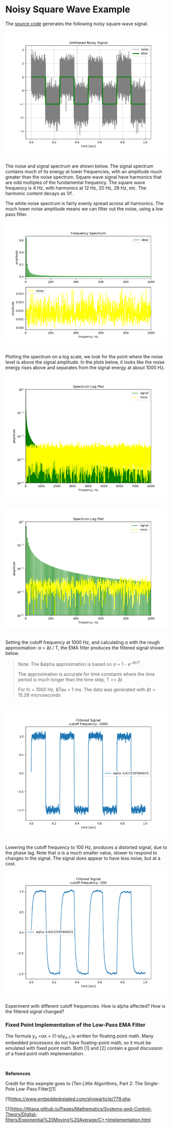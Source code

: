 # Noisy Square Wave Example

The [source code](noisy_square_wave.py) generates the following noisy square wave signal.

![Noisy square wave](./images/unfiltered.png "noisy square wave")
<br>
<br>

The noise and signal spectrum are shown below. The signal spectrum contains much of its energy at lower frequencies, with an amplitude much greater than the noise spectrum. Square wave signal have harmonics that are odd multiples of the fundamental frequency. The square wave frequency is 4 Hz, with harmonics at 12 Hz, 20 Hz, 28 Hz, etc. The harmonic content decays as 1/f. 

The white noise spectrum is fairly evenly spread across all harmonics. The much lower noise amplitude means we can filter out the noise, using a low pass filter.
<br>

![Energy Spectrum](./images/spectrum.png "energy spectrum")
<br>
<br>

Plotting the spectrum on a log scale, we look for the point where the noise level is above the signal amplitude. In the plots below, it looks like the noise energy rises above and separates from the signal energy at about 1000 Hz.

![Energy Spectrum, Log Scale](./images/full_spectrum_log.png "energy spectrum, log scale")
<br>
<br>


![Lower Spectrum, Log Scale](./images/spectrum_log.png "0-1000 Hz,, log scale")
<br>
<br>

Setting the cutoff frequency at 1000 Hz, and calculating &alpha; with the rough approximation: &alpha; = &Delta;t / &Tau;, the EMA filter produces the filtered signal shown below.<br>

>Note: The &alpha approximation is based on &alpha; = 1 - e<sup>-&Delta;t/&Tau;</sup>.
>
>The approximation is accurate for time constants where the time period is much longer than the time step, &Tau; >> &Delta;t<br>
>
>For fc = 1000 Hz, &Tau = 1 ms. The data was generated with &Delta;t = 15.26 microseconds<br>
<br>

![Filtered, fc=1000](./images/filtered.png "filtered, fc = 1000")
<br>
<br>

Lowering the cutoff frequency to 100 Hz, produces a distorted signal, due to the phase lag. Note that &alpha; is a much smaller value, slower to respond to changes in the signal. The signal does appear to have less noise, but at a cost.

![Filtered, fc=100](./images/filterfc100.png "filtered, fc = 100")
<br>
<br>

<p>Experiment with different cutoff frequencies. How is alpha affected? How is the filtered signal changed?<br></p>
 

### Fixed Point Implementation of the Low-Pass EMA Filter

<p>The formula y<sub>n</sub> =&alpha;x + (1-&alpha;)y<sub>n-1</sub> is written for floating point math. Many embedded processors do not have floating-point math, so it must be emulated with fixed point math. Both [1] and [2] contain a good discussion of a fixed point math implementation.<br></p>
<br>

**References**

Credit for this example goes to [Ten Little Algorithms, Part 2: The Single-Pole Low-Pass Filter][1]

[1]https://www.embeddedrelated.com/showarticle/779.php


[2]https://tttapa.github.io/Pages/Mathematics/Systems-and-Control-Theory/Digital-filters/Exponential%20Moving%20Average/C++Implementation.html 
